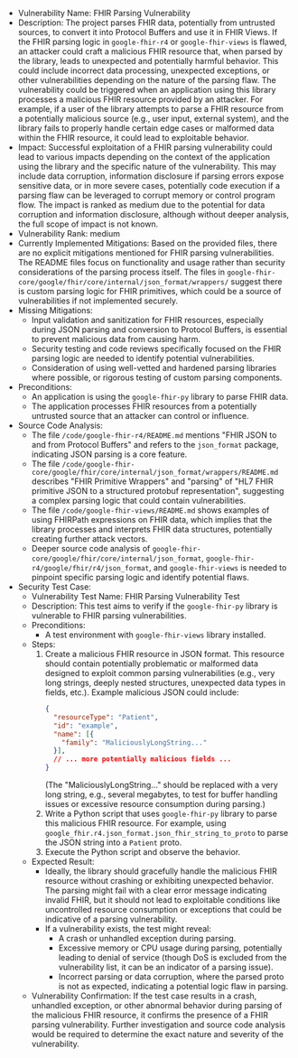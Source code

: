 - Vulnerability Name: FHIR Parsing Vulnerability
- Description: The project parses FHIR data, potentially from untrusted sources, to convert it into Protocol Buffers and use it in FHIR Views. If the FHIR parsing logic in `google-fhir-r4` or `google-fhir-views` is flawed, an attacker could craft a malicious FHIR resource that, when parsed by the library, leads to unexpected and potentially harmful behavior. This could include incorrect data processing, unexpected exceptions, or other vulnerabilities depending on the nature of the parsing flaw. The vulnerability could be triggered when an application using this library processes a malicious FHIR resource provided by an attacker. For example, if a user of the library attempts to parse a FHIR resource from a potentially malicious source (e.g., user input, external system), and the library fails to properly handle certain edge cases or malformed data within the FHIR resource, it could lead to exploitable behavior.
- Impact: Successful exploitation of a FHIR parsing vulnerability could lead to various impacts depending on the context of the application using the library and the specific nature of the vulnerability. This may include data corruption, information disclosure if parsing errors expose sensitive data, or in more severe cases, potentially code execution if a parsing flaw can be leveraged to corrupt memory or control program flow. The impact is ranked as medium due to the potential for data corruption and information disclosure, although without deeper analysis, the full scope of impact is not known.
- Vulnerability Rank: medium
- Currently Implemented Mitigations: Based on the provided files, there are no explicit mitigations mentioned for FHIR parsing vulnerabilities. The README files focus on functionality and usage rather than security considerations of the parsing process itself. The files in `google-fhir-core/google/fhir/core/internal/json_format/wrappers/` suggest there is custom parsing logic for FHIR primitives, which could be a source of vulnerabilities if not implemented securely.
- Missing Mitigations:
  - Input validation and sanitization for FHIR resources, especially during JSON parsing and conversion to Protocol Buffers, is essential to prevent malicious data from causing harm.
  - Security testing and code reviews specifically focused on the FHIR parsing logic are needed to identify potential vulnerabilities.
  - Consideration of using well-vetted and hardened parsing libraries where possible, or rigorous testing of custom parsing components.
- Preconditions:
  - An application is using the `google-fhir-py` library to parse FHIR data.
  - The application processes FHIR resources from a potentially untrusted source that an attacker can control or influence.
- Source Code Analysis:
  - The file `/code/google-fhir-r4/README.md` mentions "FHIR JSON to and from Protocol Buffers" and refers to the `json_format` package, indicating JSON parsing is a core feature.
  - The file `/code/google-fhir-core/google/fhir/core/internal/json_format/wrappers/README.md` describes "FHIR Primitive Wrappers" and "parsing" of "HL7 FHIR primitive JSON to a structured protobuf representation", suggesting a complex parsing logic that could contain vulnerabilities.
  - The file `/code/google-fhir-views/README.md` shows examples of using FHIRPath expressions on FHIR data, which implies that the library processes and interprets FHIR data structures, potentially creating further attack vectors.
  - Deeper source code analysis of `google-fhir-core/google/fhir/core/internal/json_format`, `google-fhir-r4/google/fhir/r4/json_format`, and `google-fhir-views` is needed to pinpoint specific parsing logic and identify potential flaws.
- Security Test Case:
  - Vulnerability Test Name: FHIR Parsing Vulnerability Test
  - Description: This test aims to verify if the `google-fhir-py` library is vulnerable to FHIR parsing vulnerabilities.
  - Preconditions:
    - A test environment with `google-fhir-views` library installed.
  - Steps:
    1. Create a malicious FHIR resource in JSON format. This resource should contain potentially problematic or malformed data designed to exploit common parsing vulnerabilities (e.g., very long strings, deeply nested structures, unexpected data types in fields, etc.). Example malicious JSON could include:
       ```json
       {
         "resourceType": "Patient",
         "id": "example",
         "name": [{
           "family": "MaliciouslyLongString..."
         }],
         // ... more potentially malicious fields ...
       }
       ```
       (The "MaliciouslyLongString..." should be replaced with a very long string, e.g., several megabytes, to test for buffer handling issues or excessive resource consumption during parsing.)
    2. Write a Python script that uses `google-fhir-py` library to parse this malicious FHIR resource. For example, using `google_fhir.r4.json_format.json_fhir_string_to_proto` to parse the JSON string into a `Patient` proto.
    3. Execute the Python script and observe the behavior.
  - Expected Result:
    - Ideally, the library should gracefully handle the malicious FHIR resource without crashing or exhibiting unexpected behavior. The parsing might fail with a clear error message indicating invalid FHIR, but it should not lead to exploitable conditions like uncontrolled resource consumption or exceptions that could be indicative of a parsing vulnerability.
    - If a vulnerability exists, the test might reveal:
      - A crash or unhandled exception during parsing.
      - Excessive memory or CPU usage during parsing, potentially leading to denial of service (though DoS is excluded from the vulnerability list, it can be an indicator of a parsing issue).
      - Incorrect parsing or data corruption, where the parsed proto is not as expected, indicating a potential logic flaw in parsing.
  - Vulnerability Confirmation: If the test case results in a crash, unhandled exception, or other abnormal behavior during parsing of the malicious FHIR resource, it confirms the presence of a FHIR parsing vulnerability. Further investigation and source code analysis would be required to determine the exact nature and severity of the vulnerability.